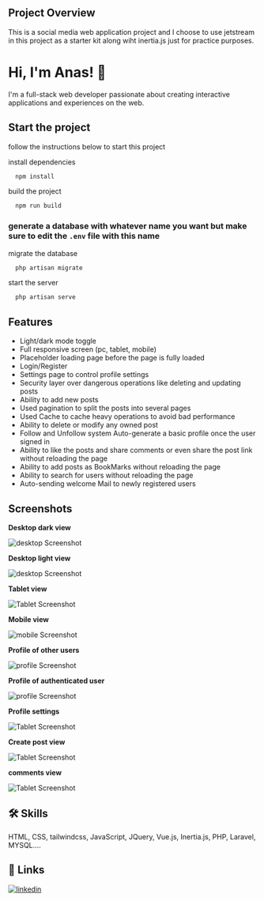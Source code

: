 ## Project Overview

This is a social media web application project and I choose to use jetstream in this project as a starter kit along wiht inertia.js just for practice purposes.



# Hi, I'm Anas! 👋
I'm a full-stack web developer passionate about
creating interactive applications and experiences on
the web.


## Start the project 

follow the instructions below to start this project


install dependencies
```bash
  npm install
```

build the project
```bash
  npm run build
```
### generate a database with whatever name you want but make sure to edit the `.env` file with this name 

migrate the database 
```bash
  php artisan migrate
```

start the server 
```bash
  php artisan serve
```
    
## Features

- Light/dark mode toggle
- Full responsive screen (pc, tablet, mobile)
- Placeholder loading page before the page is fully loaded
- Login/Register
- Settings page to control profile settings
- Security layer over dangerous operations like deleting and updating posts
- Ability to add new posts 
- Used pagination to split the posts into several pages
- Used Cache to cache heavy operations to avoid bad performance
- Ability to delete or modify any owned post
- Follow and Unfollow system Auto-generate a basic profile once the user signed in  
- Ability to like the posts and share comments or even share the post link without reloading the page 
- Ability to add posts as BookMarks without reloading the page 
- Ability to search for users without reloading the page 
- Auto-sending welcome Mail to newly registered users 


## Screenshots

**Desktop dark view**

![desktop Screenshot](screenshots/dark.png)

**Desktop light view**

![desktop Screenshot](screenshots/light.png)

**Tablet view**

![Tablet Screenshot](screenshots/tablet.png)

**Mobile view**

![mobile Screenshot](screenshots/mobile.png)


**Profile of other users**

![profile Screenshot](screenshots/profile-2.png)

**Profile of authenticated user**

![profile Screenshot](screenshots/profile.png)

**Profile settings**

![Tablet Screenshot](screenshots/profile-settings.png)

**Create post view**

![Tablet Screenshot](screenshots/create-post.png)

**comments view**

![Tablet Screenshot](screenshots/comments.png)




## 🛠 Skills
HTML, CSS, tailwindcss, JavaScript, JQuery, Vue.js, Inertia.js, PHP, Laravel, MYSQL.... 


## 🔗 Links


[![linkedin](https://img.shields.io/badge/linkedin-0A66C2?style=for-the-badge&logo=linkedin&logoColor=white)](https://www.linkedin.com/in/anas-elnahef-10074021b/)




